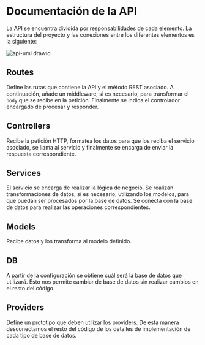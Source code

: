 # Documentación de la API
La API se encuentra dividida por responsabilidades de cada elemento. La estructura del proyecto y las conexiones entre los diferentes elementos es la siguiente:

![api-uml drawio](https://github.com/marcialfps/newtral-project/assets/35959222/986e3e82-2a01-48ca-82f0-5356b896fb54)

## Routes
Define las rutas que contiene la API y el método REST asociado. A continuación, añade un middleware, si es necesario, para transformar el `body` que se recibe en la petición. Finalmente se indica el controlador encargado de procesar y responder.

## Controllers
Recibe la petición HTTP, formatea los datos para que los reciba el servicio asociado, se llama al servicio y finalmente se encarga de enviar la respuesta correspondiente.

## Services
El servicio se encarga de realizar la lógica de negocio. Se realizan transformaciones de datos, si es necesario, utilizando los modelos, para que puedan ser procesados por la base de datos. Se conecta con la base de datos para realizar las operaciones correspondientes.

## Models
Recibe datos y los transforma al modelo definido.

## DB
A partir de la configuración se obtiene cuál será la base de datos que utilizará. Esto nos permite cambiar de base de datos sin realizar cambios en el resto del código.

## Providers
Define un prototipo que deben utilizar los providers. De esta manera desconectamos el resto del código de los detalles de implementación de cada tipo de base de datos.
